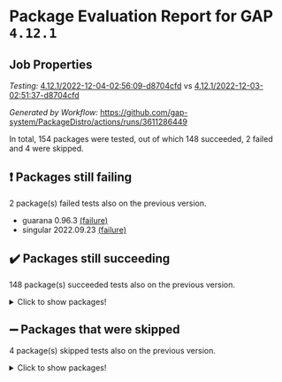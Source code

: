 # Package Evaluation Report for GAP `4.12.1`

## Job Properties

*Testing:* [4.12.1/2022-12-04-02:56:09-d8704cfd](https://github.com/gap-system/PackageDistro/blob/data/reports/4.12.1/2022-12-04-02:56:09-d8704cfd) vs [4.12.1/2022-12-03-02:51:37-d8704cfd](https://github.com/gap-system/PackageDistro/blob/data/reports/4.12.1/2022-12-03-02:51:37-d8704cfd)

*Generated by Workflow:* https://github.com/gap-system/PackageDistro/actions/runs/3611286449

In total, 154 packages were tested, out of which 148 succeeded, 2 failed and 4 were skipped.

## :exclamation: Packages still failing

2 package(s) failed tests also on the previous version.
- guarana 0.96.3 [(failure)](https://github.com/gap-system/PackageDistro/actions/runs/3611286449/jobs/6085758533)
- singular 2022.09.23 [(failure)](https://github.com/gap-system/PackageDistro/actions/runs/3611286449/jobs/6085761872)

## :heavy_check_mark: Packages still succeeding

148 package(s) succeeded tests also on the previous version.
<details><summary>Click to show packages!</summary>

- 4ti2interface 2022.09-01 [(success)](https://github.com/gap-system/PackageDistro/actions/runs/3611286449/jobs/6085755702)
- ace 5.6.1 [(success)](https://github.com/gap-system/PackageDistro/actions/runs/3611286449/jobs/6085755778)
- aclib 1.3.2 [(success)](https://github.com/gap-system/PackageDistro/actions/runs/3611286449/jobs/6085755838)
- agt 0.3 [(success)](https://github.com/gap-system/PackageDistro/actions/runs/3611286449/jobs/6085755901)
- alnuth 3.2.1 [(success)](https://github.com/gap-system/PackageDistro/actions/runs/3611286449/jobs/6085755952)
- anupq 3.2.6 [(success)](https://github.com/gap-system/PackageDistro/actions/runs/3611286449/jobs/6085756017)
- atlasrep 2.1.6 [(success)](https://github.com/gap-system/PackageDistro/actions/runs/3611286449/jobs/6085756075)
- autodoc 2022.10.20 [(success)](https://github.com/gap-system/PackageDistro/actions/runs/3611286449/jobs/6085756143)
- automata 1.15 [(success)](https://github.com/gap-system/PackageDistro/actions/runs/3611286449/jobs/6085756228)
- automgrp 1.3.2 [(success)](https://github.com/gap-system/PackageDistro/actions/runs/3611286449/jobs/6085756272)
- autpgrp 1.11 [(success)](https://github.com/gap-system/PackageDistro/actions/runs/3611286449/jobs/6085756315)
- cap 2022.11-26 [(success)](https://github.com/gap-system/PackageDistro/actions/runs/3611286449/jobs/6085756360)
- caratinterface 2.3.4 [(success)](https://github.com/gap-system/PackageDistro/actions/runs/3611286449/jobs/6085756402)
- cddinterface 2022.11.01 [(success)](https://github.com/gap-system/PackageDistro/actions/runs/3611286449/jobs/6085756447)
- circle 1.6.5 [(success)](https://github.com/gap-system/PackageDistro/actions/runs/3611286449/jobs/6085756491)
- classicpres 1.22 [(success)](https://github.com/gap-system/PackageDistro/actions/runs/3611286449/jobs/6085756517)
- cohomolo 1.6.10 [(success)](https://github.com/gap-system/PackageDistro/actions/runs/3611286449/jobs/6085756559)
- congruence 1.2.4 [(success)](https://github.com/gap-system/PackageDistro/actions/runs/3611286449/jobs/6085756604)
- corelg 1.56 [(success)](https://github.com/gap-system/PackageDistro/actions/runs/3611286449/jobs/6085756646)
- crime 1.6 [(success)](https://github.com/gap-system/PackageDistro/actions/runs/3611286449/jobs/6085756686)
- crisp 1.4.5 [(success)](https://github.com/gap-system/PackageDistro/actions/runs/3611286449/jobs/6085756722)
- crypting 0.10.4 [(success)](https://github.com/gap-system/PackageDistro/actions/runs/3611286449/jobs/6085756770)
- cryst 4.1.25 [(success)](https://github.com/gap-system/PackageDistro/actions/runs/3611286449/jobs/6085756804)
- crystcat 1.1.10 [(success)](https://github.com/gap-system/PackageDistro/actions/runs/3611286449/jobs/6085756847)
- ctbllib 1.3.4 [(success)](https://github.com/gap-system/PackageDistro/actions/runs/3611286449/jobs/6085756906)
- cubefree 1.19 [(success)](https://github.com/gap-system/PackageDistro/actions/runs/3611286449/jobs/6085756963)
- curlinterface 2.3.1 [(success)](https://github.com/gap-system/PackageDistro/actions/runs/3611286449/jobs/6085757016)
- cvec 2.7.6 [(success)](https://github.com/gap-system/PackageDistro/actions/runs/3611286449/jobs/6085757065)
- datastructures 0.3.0 [(success)](https://github.com/gap-system/PackageDistro/actions/runs/3611286449/jobs/6085757112)
- deepthought 1.0.6 [(success)](https://github.com/gap-system/PackageDistro/actions/runs/3611286449/jobs/6085757160)
- design 1.7 [(success)](https://github.com/gap-system/PackageDistro/actions/runs/3611286449/jobs/6085757206)
- difsets 2.3.1 [(success)](https://github.com/gap-system/PackageDistro/actions/runs/3611286449/jobs/6085757249)
- digraphs 1.6.0 [(success)](https://github.com/gap-system/PackageDistro/actions/runs/3611286449/jobs/6085757297)
- edim 1.3.6 [(success)](https://github.com/gap-system/PackageDistro/actions/runs/3611286449/jobs/6085757337)
- example 4.3.2 [(success)](https://github.com/gap-system/PackageDistro/actions/runs/3611286449/jobs/6085757388)
- examplesforhomalg 2022.11-01 [(success)](https://github.com/gap-system/PackageDistro/actions/runs/3611286449/jobs/6085757432)
- factint 1.6.3 [(success)](https://github.com/gap-system/PackageDistro/actions/runs/3611286449/jobs/6085757464)
- ferret 1.0.9 [(success)](https://github.com/gap-system/PackageDistro/actions/runs/3611286449/jobs/6085757508)
- fga 1.4.0 [(success)](https://github.com/gap-system/PackageDistro/actions/runs/3611286449/jobs/6085757536)
- fining 1.5.1 [(success)](https://github.com/gap-system/PackageDistro/actions/runs/3611286449/jobs/6085757575)
- float 1.0.3 [(success)](https://github.com/gap-system/PackageDistro/actions/runs/3611286449/jobs/6085757611)
- format 1.4.3 [(success)](https://github.com/gap-system/PackageDistro/actions/runs/3611286449/jobs/6085757647)
- forms 1.2.9 [(success)](https://github.com/gap-system/PackageDistro/actions/runs/3611286449/jobs/6085757691)
- fplsa 1.2.5 [(success)](https://github.com/gap-system/PackageDistro/actions/runs/3611286449/jobs/6085757751)
- fr 2.4.11 [(success)](https://github.com/gap-system/PackageDistro/actions/runs/3611286449/jobs/6085757801)
- francy 1.2.5 [(success)](https://github.com/gap-system/PackageDistro/actions/runs/3611286449/jobs/6085757847)
- fwtree 1.3 [(success)](https://github.com/gap-system/PackageDistro/actions/runs/3611286449/jobs/6085757896)
- gapdoc 1.6.6 [(success)](https://github.com/gap-system/PackageDistro/actions/runs/3611286449/jobs/6085757948)
- gauss 2022.11-01 [(success)](https://github.com/gap-system/PackageDistro/actions/runs/3611286449/jobs/6085758005)
- gaussforhomalg 2022.08-03 [(success)](https://github.com/gap-system/PackageDistro/actions/runs/3611286449/jobs/6085758056)
- gbnp 1.0.5 [(success)](https://github.com/gap-system/PackageDistro/actions/runs/3611286449/jobs/6085758106)
- generalizedmorphismsforcap 2022.11-01 [(success)](https://github.com/gap-system/PackageDistro/actions/runs/3611286449/jobs/6085758150)
- genss 1.6.8 [(success)](https://github.com/gap-system/PackageDistro/actions/runs/3611286449/jobs/6085758198)
- gradedmodules 2022.09-02 [(success)](https://github.com/gap-system/PackageDistro/actions/runs/3611286449/jobs/6085758248)
- gradedringforhomalg 2022.11-01 [(success)](https://github.com/gap-system/PackageDistro/actions/runs/3611286449/jobs/6085758308)
- grape 4.8.5 [(success)](https://github.com/gap-system/PackageDistro/actions/runs/3611286449/jobs/6085758368)
- groupoids 1.71 [(success)](https://github.com/gap-system/PackageDistro/actions/runs/3611286449/jobs/6085758441)
- grpconst 2.6.3 [(success)](https://github.com/gap-system/PackageDistro/actions/runs/3611286449/jobs/6085758489)
- guava 3.17 [(success)](https://github.com/gap-system/PackageDistro/actions/runs/3611286449/jobs/6085758580)
- hap 1.47 [(success)](https://github.com/gap-system/PackageDistro/actions/runs/3611286449/jobs/6085758633)
- hapcryst 0.1.15 [(success)](https://github.com/gap-system/PackageDistro/actions/runs/3611286449/jobs/6085758675)
- hecke 1.5.3 [(success)](https://github.com/gap-system/PackageDistro/actions/runs/3611286449/jobs/6085758725)
- help 3.5 [(success)](https://github.com/gap-system/PackageDistro/actions/runs/3611286449/jobs/6085758777)
- homalg 2022.11-01 [(success)](https://github.com/gap-system/PackageDistro/actions/runs/3611286449/jobs/6085758817)
- homalgtocas 2022.11-02 [(success)](https://github.com/gap-system/PackageDistro/actions/runs/3611286449/jobs/6085758860)
- idrel 2.44 [(success)](https://github.com/gap-system/PackageDistro/actions/runs/3611286449/jobs/6085758902)
- images 1.3.1 [(success)](https://github.com/gap-system/PackageDistro/actions/runs/3611286449/jobs/6085758940)
- intpic 0.3.0 [(success)](https://github.com/gap-system/PackageDistro/actions/runs/3611286449/jobs/6085758986)
- io 4.8.0 [(success)](https://github.com/gap-system/PackageDistro/actions/runs/3611286449/jobs/6085759024)
- io_forhomalg 2022.11-01 [(success)](https://github.com/gap-system/PackageDistro/actions/runs/3611286449/jobs/6085759076)
- irredsol 1.4.4 [(success)](https://github.com/gap-system/PackageDistro/actions/runs/3611286449/jobs/6085759125)
- json 2.1.1 [(success)](https://github.com/gap-system/PackageDistro/actions/runs/3611286449/jobs/6085759169)
- jupyterkernel 1.4.1 [(success)](https://github.com/gap-system/PackageDistro/actions/runs/3611286449/jobs/6085759204)
- jupyterviz 1.5.6 [(success)](https://github.com/gap-system/PackageDistro/actions/runs/3611286449/jobs/6085759254)
- kan 1.34 [(success)](https://github.com/gap-system/PackageDistro/actions/runs/3611286449/jobs/6085759321)
- kbmag 1.5.10 [(success)](https://github.com/gap-system/PackageDistro/actions/runs/3611286449/jobs/6085759384)
- laguna 3.9.5 [(success)](https://github.com/gap-system/PackageDistro/actions/runs/3611286449/jobs/6085759448)
- liealgdb 2.2.1 [(success)](https://github.com/gap-system/PackageDistro/actions/runs/3611286449/jobs/6085759493)
- liepring 2.8 [(success)](https://github.com/gap-system/PackageDistro/actions/runs/3611286449/jobs/6085759553)
- liering 2.4.2 [(success)](https://github.com/gap-system/PackageDistro/actions/runs/3611286449/jobs/6085759604)
- linearalgebraforcap 2022.11-07 [(success)](https://github.com/gap-system/PackageDistro/actions/runs/3611286449/jobs/6085759669)
- localizeringforhomalg 2022.11-01 [(success)](https://github.com/gap-system/PackageDistro/actions/runs/3611286449/jobs/6085759718)
- loops 3.4.3 [(success)](https://github.com/gap-system/PackageDistro/actions/runs/3611286449/jobs/6085759775)
- lpres 1.0.3 [(success)](https://github.com/gap-system/PackageDistro/actions/runs/3611286449/jobs/6085759833)
- majoranaalgebras 1.5 [(success)](https://github.com/gap-system/PackageDistro/actions/runs/3611286449/jobs/6085759886)
- mapclass 1.4.6 [(success)](https://github.com/gap-system/PackageDistro/actions/runs/3611286449/jobs/6085759943)
- matgrp 0.70 [(success)](https://github.com/gap-system/PackageDistro/actions/runs/3611286449/jobs/6085759996)
- matricesforhomalg 2022.11-03 [(success)](https://github.com/gap-system/PackageDistro/actions/runs/3611286449/jobs/6085760056)
- modisom 2.5.3 [(success)](https://github.com/gap-system/PackageDistro/actions/runs/3611286449/jobs/6085760103)
- modulepresentationsforcap 2022.11-02 [(success)](https://github.com/gap-system/PackageDistro/actions/runs/3611286449/jobs/6085760157)
- modules 2022.11-01 [(success)](https://github.com/gap-system/PackageDistro/actions/runs/3611286449/jobs/6085760211)
- monoidalcategories 2022.11-05 [(success)](https://github.com/gap-system/PackageDistro/actions/runs/3611286449/jobs/6085760262)
- nconvex 2022.09-01 [(success)](https://github.com/gap-system/PackageDistro/actions/runs/3611286449/jobs/6085760324)
- nilmat 1.4.2 [(success)](https://github.com/gap-system/PackageDistro/actions/runs/3611286449/jobs/6085760375)
- nock 1.5 [(success)](https://github.com/gap-system/PackageDistro/actions/runs/3611286449/jobs/6085760437)
- normalizinterface 1.3.5 [(success)](https://github.com/gap-system/PackageDistro/actions/runs/3611286449/jobs/6085760520)
- nq 2.5.9 [(success)](https://github.com/gap-system/PackageDistro/actions/runs/3611286449/jobs/6085760589)
- numericalsgps 1.3.1 [(success)](https://github.com/gap-system/PackageDistro/actions/runs/3611286449/jobs/6085760656)
- openmath 11.5.1 [(success)](https://github.com/gap-system/PackageDistro/actions/runs/3611286449/jobs/6085760714)
- orb 4.9.0 [(success)](https://github.com/gap-system/PackageDistro/actions/runs/3611286449/jobs/6085760777)
- packagemanager 1.3.2 [(success)](https://github.com/gap-system/PackageDistro/actions/runs/3611286449/jobs/6085760834)
- patternclass 2.4.3 [(success)](https://github.com/gap-system/PackageDistro/actions/runs/3611286449/jobs/6085760900)
- permut 2.0.4 [(success)](https://github.com/gap-system/PackageDistro/actions/runs/3611286449/jobs/6085760948)
- polenta 1.3.10 [(success)](https://github.com/gap-system/PackageDistro/actions/runs/3611286449/jobs/6085761004)
- polymaking 0.8.6 [(success)](https://github.com/gap-system/PackageDistro/actions/runs/3611286449/jobs/6085761062)
- primgrp 3.4.2 [(success)](https://github.com/gap-system/PackageDistro/actions/runs/3611286449/jobs/6085761110)
- profiling 2.5.1 [(success)](https://github.com/gap-system/PackageDistro/actions/runs/3611286449/jobs/6085761144)
- qpa 1.34 [(success)](https://github.com/gap-system/PackageDistro/actions/runs/3611286449/jobs/6085761180)
- quagroup 1.8.3 [(success)](https://github.com/gap-system/PackageDistro/actions/runs/3611286449/jobs/6085761214)
- radiroot 2.9 [(success)](https://github.com/gap-system/PackageDistro/actions/runs/3611286449/jobs/6085761247)
- rcwa 4.7.0 [(success)](https://github.com/gap-system/PackageDistro/actions/runs/3611286449/jobs/6085761277)
- rds 1.8 [(success)](https://github.com/gap-system/PackageDistro/actions/runs/3611286449/jobs/6085761328)
- recog 1.4.2 [(success)](https://github.com/gap-system/PackageDistro/actions/runs/3611286449/jobs/6085761365)
- repndecomp 1.2.1 [(success)](https://github.com/gap-system/PackageDistro/actions/runs/3611286449/jobs/6085761411)
- repsn 3.1.0 [(success)](https://github.com/gap-system/PackageDistro/actions/runs/3611286449/jobs/6085761441)
- resclasses 4.7.3 [(success)](https://github.com/gap-system/PackageDistro/actions/runs/3611286449/jobs/6085761479)
- ringsforhomalg 2022.11-01 [(success)](https://github.com/gap-system/PackageDistro/actions/runs/3611286449/jobs/6085761522)
- sco 2022.09-01 [(success)](https://github.com/gap-system/PackageDistro/actions/runs/3611286449/jobs/6085761567)
- scscp 2.3.1 [(success)](https://github.com/gap-system/PackageDistro/actions/runs/3611286449/jobs/6085761615)
- semigroups 5.1.0 [(success)](https://github.com/gap-system/PackageDistro/actions/runs/3611286449/jobs/6085761668)
- sglppow 2.3 [(success)](https://github.com/gap-system/PackageDistro/actions/runs/3611286449/jobs/6085761713)
- sgpviz 0.999.5 [(success)](https://github.com/gap-system/PackageDistro/actions/runs/3611286449/jobs/6085761768)
- simpcomp 2.1.14 [(success)](https://github.com/gap-system/PackageDistro/actions/runs/3611286449/jobs/6085761812)
- sla 1.5.3 [(success)](https://github.com/gap-system/PackageDistro/actions/runs/3611286449/jobs/6085761913)
- smallgrp 1.5.1 [(success)](https://github.com/gap-system/PackageDistro/actions/runs/3611286449/jobs/6085761953)
- smallsemi 0.6.13 [(success)](https://github.com/gap-system/PackageDistro/actions/runs/3611286449/jobs/6085762009)
- sonata 2.9.5 [(success)](https://github.com/gap-system/PackageDistro/actions/runs/3611286449/jobs/6085762054)
- sophus 1.27 [(success)](https://github.com/gap-system/PackageDistro/actions/runs/3611286449/jobs/6085762096)
- spinsym 1.5.2 [(success)](https://github.com/gap-system/PackageDistro/actions/runs/3611286449/jobs/6085762148)
- standardff 0.9.4 [(success)](https://github.com/gap-system/PackageDistro/actions/runs/3611286449/jobs/6085762183)
- symbcompcc 1.3.2 [(success)](https://github.com/gap-system/PackageDistro/actions/runs/3611286449/jobs/6085762221)
- thelma 1.3 [(success)](https://github.com/gap-system/PackageDistro/actions/runs/3611286449/jobs/6085762749)
- tomlib 1.2.9 [(success)](https://github.com/gap-system/PackageDistro/actions/runs/3611286449/jobs/6085762791)
- toolsforhomalg 2022.10-01 [(success)](https://github.com/gap-system/PackageDistro/actions/runs/3611286449/jobs/6085762833)
- toric 1.9.5 [(success)](https://github.com/gap-system/PackageDistro/actions/runs/3611286449/jobs/6085762871)
- toricvarieties 2022.07.13 [(success)](https://github.com/gap-system/PackageDistro/actions/runs/3611286449/jobs/6085762905)
- transgrp 3.6.3 [(success)](https://github.com/gap-system/PackageDistro/actions/runs/3611286449/jobs/6085762949)
- ugaly 4.0.3 [(success)](https://github.com/gap-system/PackageDistro/actions/runs/3611286449/jobs/6085762995)
- unipot 1.5 [(success)](https://github.com/gap-system/PackageDistro/actions/runs/3611286449/jobs/6085763037)
- unitlib 4.1.0 [(success)](https://github.com/gap-system/PackageDistro/actions/runs/3611286449/jobs/6085763093)
- utils 0.78 [(success)](https://github.com/gap-system/PackageDistro/actions/runs/3611286449/jobs/6085763141)
- uuid 0.7 [(success)](https://github.com/gap-system/PackageDistro/actions/runs/3611286449/jobs/6085763195)
- walrus 0.9991 [(success)](https://github.com/gap-system/PackageDistro/actions/runs/3611286449/jobs/6085763242)
- wedderga 4.10.2 [(success)](https://github.com/gap-system/PackageDistro/actions/runs/3611286449/jobs/6085763291)
- xmod 2.88 [(success)](https://github.com/gap-system/PackageDistro/actions/runs/3611286449/jobs/6085763329)
- xmodalg 1.22 [(success)](https://github.com/gap-system/PackageDistro/actions/runs/3611286449/jobs/6085763388)
- yangbaxter 0.10.1 [(success)](https://github.com/gap-system/PackageDistro/actions/runs/3611286449/jobs/6085763442)
- zeromqinterface 0.14 [(success)](https://github.com/gap-system/PackageDistro/actions/runs/3611286449/jobs/6085763482)
</details>

## :heavy_minus_sign: Packages that were skipped

4 package(s) skipped tests also on the previous version.
<details><summary>Click to show packages!</summary>

- browse 1.8.18 [(skipped)](https://github.com/gap-system/PackageDistro/actions/runs/3611286449/jobs/6085662623)
- itc 1.5.1 [(skipped)](https://github.com/gap-system/PackageDistro/actions/runs/3611286449/jobs/6085662623)
- polycyclic 2.16 [(skipped)](https://github.com/gap-system/PackageDistro/actions/runs/3611286449/jobs/6085662623)
- xgap 4.31 [(skipped)](https://github.com/gap-system/PackageDistro/actions/runs/3611286449/jobs/6085662623)
</details>

